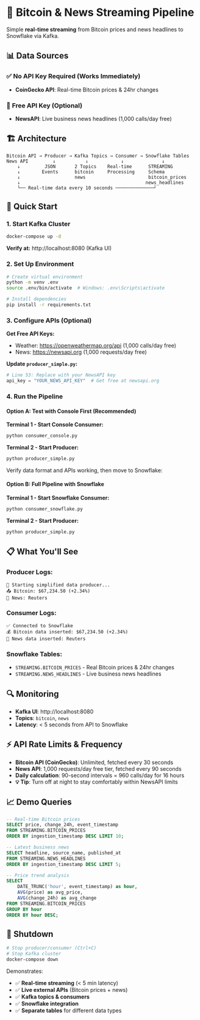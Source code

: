 # 🚀 Bitcoin & News Streaming Pipeline

Simple **real-time streaming** from Bitcoin prices and news headlines to Snowflake via Kafka.

## 📊 Data Sources

### ✅ **No API Key Required (Works Immediately)**
- **CoinGecko API**: Real-time Bitcoin prices & 24hr changes

### 🔑 **Free API Key (Optional)**
- **NewsAPI**: Live business news headlines (1,000 calls/day free)

## 🏗️ Architecture

```
Bitcoin API → Producer → Kafka Topics → Consumer → Snowflake Tables
News API         ↓           ↓            ↓              ↓
    ↓         JSON       2 Topics    Real-time      STREAMING
    ↓        Events      bitcoin     Processing     Schema
    ↓                    news                       bitcoin_prices
    ↓                                              news_headlines
    └── Real-time data every 10 seconds ──────────────┘
```

## 🚀 Quick Start

### 1. Start Kafka Cluster
```bash
docker-compose up -d
```

**Verify at:** http://localhost:8080 (Kafka UI)

### 2. Set Up Environment
```bash
# Create virtual environment
python -m venv .env
source .env/bin/activate  # Windows: .env\Scripts\activate

# Install dependencies
pip install -r requirements.txt
```

### 3. Configure APIs (Optional)

**Get Free API Keys:**
- Weather: https://openweathermap.org/api (1,000 calls/day free)
- News: https://newsapi.org (1,000 requests/day free)

**Update `producer_simple.py`:**
```python
# Line 53: Replace with your NewsAPI key
api_key = "YOUR_NEWS_API_KEY"  # Get free at newsapi.org
```

### 4. Run the Pipeline

#### **Option A: Test with Console First (Recommended)**

**Terminal 1 - Start Console Consumer:**
```bash
python consumer_console.py
```

**Terminal 2 - Start Producer:**
```bash
python producer_simple.py
```

Verify data format and APIs working, then move to Snowflake:

#### **Option B: Full Pipeline with Snowflake**

**Terminal 1 - Start Snowflake Consumer:**
```bash
python consumer_snowflake.py
```

**Terminal 2 - Start Producer:**
```bash
python producer_simple.py
```

## 📋 What You'll See

### Producer Logs:
```
🚀 Starting simplified data producer...
📤 Bitcoin: $67,234.50 (+2.34%)
📰 News: Reuters
```

### Consumer Logs:
```
✅ Connected to Snowflake
💰 Bitcoin data inserted: $67,234.50 (+2.34%)
📰 News data inserted: Reuters
```

### Snowflake Tables:
- `STREAMING.BITCOIN_PRICES` - Real Bitcoin prices & 24hr changes
- `STREAMING.NEWS_HEADLINES` - Live business news headlines

## 🔍 Monitoring

- **Kafka UI**: http://localhost:8080
- **Topics**: `bitcoin`, `news`
- **Latency**: < 5 seconds from API to Snowflake

## ⚡ API Rate Limits & Frequency

- **Bitcoin API (CoinGecko)**: Unlimited, fetched every 30 seconds
- **News API**: 1,000 requests/day free tier, fetched every 90 seconds
- **Daily calculation**: 90-second intervals = 960 calls/day for 16 hours
- **💡 Tip**: Turn off at night to stay comfortably within NewsAPI limits

## 📈 Demo Queries

```sql
-- Real-time Bitcoin prices
SELECT price, change_24h, event_timestamp
FROM STREAMING.BITCOIN_PRICES
ORDER BY ingestion_timestamp DESC LIMIT 10;

-- Latest business news
SELECT headline, source_name, published_at
FROM STREAMING.NEWS_HEADLINES
ORDER BY ingestion_timestamp DESC LIMIT 5;

-- Price trend analysis
SELECT
    DATE_TRUNC('hour', event_timestamp) as hour,
    AVG(price) as avg_price,
    AVG(change_24h) as avg_change
FROM STREAMING.BITCOIN_PRICES
GROUP BY hour
ORDER BY hour DESC;
```

## 🛑 Shutdown

```bash
# Stop producer/consumer (Ctrl+C)
# Stop Kafka cluster
docker-compose down
```


Demonstrates:
- ✅ **Real-time streaming** (< 5 min latency)
- ✅ **Live external APIs** (Bitcoin prices + news)
- ✅ **Kafka topics & consumers**
- ✅ **Snowflake integration**
- ✅ **Separate tables** for different data types
